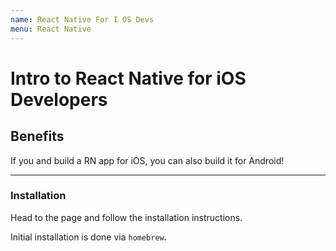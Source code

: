 ```yaml
---
name: React Native For I OS Devs
menu: React Native 
---
```

# Intro to React Native for iOS Developers

## Benefits

If you and build a RN app for iOS, you can also build it for Android!

***

### Installation

Head to the page and follow the installation instructions.

Initial installation is done via `homebrew`.